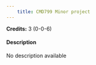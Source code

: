 ```yaml
---
    title: CMD799 Minor project
---
```

**Credits:** 3 (0-0-6)



#### Description 
No description available